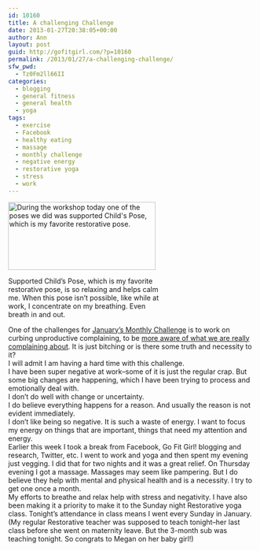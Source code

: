 ```yaml
---
id: 10160
title: A challenging Challenge
date: 2013-01-27T20:38:05+00:00
author: Ann
layout: post
guid: http://gofitgirl.com/?p=10160
permalink: /2013/01/27/a-challenging-challenge/
sfw_pwd:
  - Tz0Fm2ll66II
categories:
  - blogging
  - general fitness
  - general health
  - yoga
tags:
  - exercise
  - Facebook
  - healthy eating
  - massage
  - monthly challenge
  - negative energy
  - restorative yoga
  - stress
  - work
---
```

<div id="attachment_10025" style="width: 310px" class="wp-caption alignleft">
  <a href="http://gofitgirl.com/?attachment_id=10025" rel="attachment wp-att-10025"><img class="size-medium wp-image-10025" alt="During the workshop today one of the poses we did was supported Child's Pose, which is my favorite restorative pose. " src="http://gofitgirl.com/wp-content/uploads/2012/12/supported-childs-pose-e1355707579201-300x138.jpg" width="300" height="138" /></a>
  
  <p class="wp-caption-text">
    Supported Child&#8217;s Pose, which is my favorite restorative pose, is so relaxing and helps calm me. When this pose isn&#8217;t possible, like while at work, I concentrate on my breathing. Even breath in and out.
  </p>
</div>

  
One of the challenges for [January&#8217;s Monthly Challenge](http://gofitgirl.com/?p=10083) is to work on curbing unproductive complaining, to be [more aware of what we are really complaining about](http://gofitgirl.com/?p=10134). It is just bitching or is there some truth and necessity to it?  
I will admit I am having a hard time with this challenge.  
I have been super negative at work&#8211;some of it is just the regular crap. But some big changes are happening, which I have been trying to process and emotionally deal with.  
I don&#8217;t do well with change or uncertainty.  
I do believe everything happens for a reason. And usually the reason is not evident immediately.  
I don&#8217;t like being so negative. It is such a waste of energy. I want to focus my energy on things that are important, things that need my attention and energy.  
Earlier this week I took a break from Facebook, Go Fit Girl! blogging and research, Twitter, etc. I went to work and yoga and then spent my evening just vegging. I did that for two nights and it was a great relief. On Thursday evening I got a massage. Massages may seem like pampering. But I do believe they help with mental and physical health and is a necessity. I try to get one once a month.  
My efforts to breathe and relax help with stress and negativity. I have also been making it a priority to make it to the Sunday night Restorative yoga class. Tonight&#8217;s attendance in class means I went every Sunday in January.  
(My regular Restorative teacher was supposed to teach tonight&#8211;her last class before she went on maternity leave. But the 3-month sub was teaching tonight. So congrats to Megan on her baby girl!)